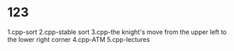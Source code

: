 # 123
1.cpp-sort
2.cpp-stable sort
3.cpp-the knight's move from the upper left to the lower right corner
4.cpp-ATM
5.cpp-lectures
